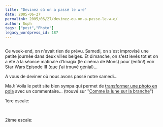 ```yaml
---
title: "Devinez où on a passé le w-e"
date: 2005-06-27
permalink: 2005/06/27/devinez-ou-on-a-passe-le-w-e/
author: Soph
tags: ["post","Photo"]
legacy_wordpress_id: 187
---
```


<img src="https://64k.be/wp-content/uploads/2006/vacancescedsoph/bloem2.freecoolsite.com.jpg" alt="" />

Ce week-end, on n'avait rien de prévu. Samedi, on s'est improvisé une petite journée dans deux villes belges. Et dimanche, on s'est levés tot et on a été à la séance matinale d'Imagix (le cinéma de Mons) pour (enfin!) voir Star Wars Episode III (que j'ai trouvé génial)...

A vous de deviner où nous avons passé notre samedi...

MàJ: Voila le petit site bien sympa qui permet de [transformer une photo en pola](http://www.polaroidonizer.nl.eu.org/) avec un commentaire... (trouvé sur "[Comme la lune sur la branche](http://brindilles.net/lune/index.php)")

<!-- excerpt -->

1ère escale:

<img src="https://64k.be/wp-content/uploads/2006/vacancescedsoph/o4.jpg" alt="" />

<img src="https://64k.be/wp-content/uploads/2006/vacancescedsoph/o1.jpg" alt="" />

<img src="https://64k.be/wp-content/uploads/2006/vacancescedsoph/o3.jpg" alt="" />

<img src="https://64k.be/wp-content/uploads/2006/vacancescedsoph/o2.jpg" alt="" />

2ème escale:

<img src="https://64k.be/wp-content/uploads/2006/vacancescedsoph/br1.jpg" alt="" />

<img src="https://64k.be/wp-content/uploads/2006/vacancescedsoph/br10.jpg" alt="" />

<img src="https://64k.be/wp-content/uploads/2006/vacancescedsoph/br11.jpg" alt="" />

<img src="https://64k.be/wp-content/uploads/2006/vacancescedsoph/br5.jpg" alt="" />

<img src="https://64k.be/wp-content/uploads/2006/vacancescedsoph/br8.jpg" alt="" />

<img src="https://64k.be/wp-content/uploads/2006/vacancescedsoph/br9.jpg" alt="" />

<img src="https://64k.be/wp-content/uploads/2006/vacancescedsoph/br2.jpg" alt="" />

<img src="https://64k.be/wp-content/uploads/2006/vacancescedsoph/br3.jpg" alt="" />

<img src="https://64k.be/wp-content/uploads/2006/vacancescedsoph/br4.jpg" alt="" />

<img src="https://64k.be/wp-content/uploads/2006/vacancescedsoph/br6.jpg" alt="" />

<img src="https://64k.be/wp-content/uploads/2006/vacancescedsoph/br7.jpg" alt="" />
